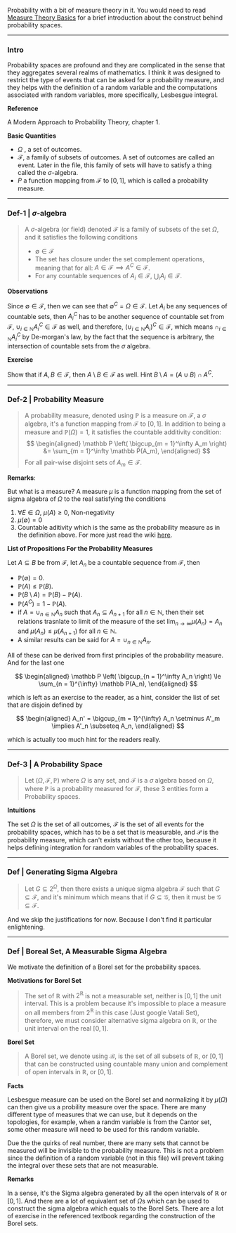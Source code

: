 Probability with a bit of measure theory in it. 
You would need to read [Measure Theory Basics](../../MATH%20601%20Functional%20Analysis/Measure%20Theory%20Basics.md) for a brief introduction about the construct behind probability spaces. 

---
### **Intro**

Probability spaces are profound and they are complicated in the sense that they aggregates several realms of mathematics. I think it was designed to restrict the type of events that can be asked for a probability measure, and they helps with the definition of a random variable and the computations associated with random variables, more specifically, Lesbesgue integral. 

**Reference**

A Modern Approach to Probability Theory, chapter 1. 

**Basic Quantities**

* $\Omega$ , a set of outcomes. 
* $\mathcal{F}$, a family of subsets of outcomes. A set of outcomes are called an event. Later in the file, this family of sets will have to satisfy a thing called the $\sigma$-algebra. 
* $P$ a function mapping from $\mathcal{F}$ to $[0, 1]$, which is called a probability measure. 


---
### **Def-1 | $\sigma$-algebra**

> A $\sigma$-algebra (or field) denoted $\mathcal F$ is a family of subsets of the set $\Omega$, and it satisfies the following conditions
> * $\emptyset \in \mathcal F$
> * The set has closure under the set complement operations, meaning that for all: $A\in \mathcal{F} \implies A^C\in \mathcal{F}$. 
> * For any countable sequences of $A_i \in \mathcal {F}$, $\bigcup_i A_i \in \mathcal{F}$.

**Observations**

Since $\emptyset \in \mathcal F$, then we can see that $\emptyset^C = \Omega \in \mathcal F$. Let $A_i$ be any sequences of countable sets, then $A_i^C$ has to be another sequence of countable set from $\mathcal F$, $\cup_{i\in \mathbb N}A_i^C\in \mathcal F$ as well, and therefore, $(\cup_{i\in \mathbb N} A_i)^C \in \mathcal F$, which means $\cap_{i\in \mathbb N} A_i^C$ by De-morgan's law, by the fact that the sequence is arbitrary, the intersection of countable sets from the $\sigma$ algebra. 

**Exercise**

Show that if $A, B \in \mathcal F$, then $A\setminus B \in \mathcal F$ as well. Hint $B \setminus A = (A\cup B)\cap A^C$. 


---
### **Def-2 | Probability Measure**

> A probability measure, denoted using $\mathbb P$ is a measure on $\mathcal F$, a $\sigma$ algebra, it's a function mapping from $\mathcal F$ to $[0, 1]$. In addition to being a measure and $\mathbb P(\Omega) = 1$, it satisfies the countable additivity condition: 
> $$
> \begin{aligned}
>    \mathbb P \left(
>     \bigcup_{m = 1}^\infty A_m
>     \right) &= \sum_{m = 1}^\infty \mathbb P(A_m),
> \end{aligned}
> $$
> For all pair-wise disjoint sets of $A_m\in \mathcal F$.


**Remarks**: 

But what is a measure? A measure $\mu$ is a function mapping from the set of sigma algebra of $\Omega$ to the real satisfying the conditions 
1. $\forall E \in \Omega$, $\mu(A) \ge 0$, Non-negativity
2. $\mu(\emptyset) = 0$
3. Countable aditivity which is the same as the probability measure as in the definition above. 
For more just read the wiki [here](https://en.wikipedia.org/wiki/Measure_(mathematics)). 

**List of Propositions For the Probability Measures**

Let $A\subseteq B$ be from $\mathcal F$, let $A_n$ be a countable sequence from $\mathcal F$, then 

* $\mathbb P(\emptyset) = 0$. 
* $\mathbb P (A)\le \mathbb P (B)$. 
* $\mathbb P(B\setminus A) = \mathbb P(B) - \mathbb P(A)$.
* $\mathbb P(A^C) = 1 - \mathbb P(A)$. 
* if $A = \cup_{n\in \mathbb N} A_n$ such that $A_n \subseteq A_{n + 1}$ for all $n\in \mathbb N$, then their set relations trasnlate to limit of the measure of the set $\lim_{n\rightarrow \infty}\mu(A_n) = A_n$ and $\mu(A_n) \le \mu(A_{n + 1})$ for all $n \in \mathbb N$. 
* A similar results can be said for $A = \cup_{n\in \mathbb N} A_n$. 

All of these can be derived from first principles of the probability measure. And for the last one 

$$
\begin{aligned}
    \mathbb P \left(
        \bigcup_{n = 1}^\infty A_n
    \right) \le \sum_{n = 1}^{\infty} \mathbb P(A_n), 
\end{aligned}
$$

which is left as an exercise to the reader, as a hint, consider the list of set that are disjoin defined by 

$$
\begin{aligned}
    A_n' = \bigcup_{m = 1}^{\infty} A_n \setminus A'_m \implies A'_n \subseteq A_n, 
\end{aligned}
$$

which is actually too much hint for the readers really. 

---
### **Def-3 | A Probability Space**

> Let $(\Omega, \mathcal F, \mathbb P)$ where $\Omega$ is any set, and $\mathcal F$ is a $\sigma$ algebra based on $\Omega$, where $\mathbb P$ is a probability measured for $\mathcal F$, these 3 entities form a Probability spaces. 

**Intuitions**

The set $\Omega$ is the set of all outcomes, $\mathcal F$ is the set of all events for the probability spaces, which has to be a set that is measurable, and $\mathcal P$ is the probability measure, which can't exists without the other too, because it helps defining integration for random variables of the probability spaces. 



---
### **Def | Generating Sigma Algebra**

> Let $G\subseteq 2^{\Omega}$, then there exists a unique sigma algebra $\mathcal F$ such that $G \subseteq \mathcal F$, and it's minimum which means that if $G \subseteq \mathcal G$, then it must be $\mathcal  G\subseteq \mathcal F$. 

And we skip the justifications for now. Because I don't find it particular enlightening. 



--- 
### **Def | Boreal Set,  A Measurable Sigma Algebra**

We motivate the definition of a Borel set for the probability spaces. 

**Motivations for Borel Set**
> The set of $\mathbb R$ with $2^{\mathbb R}$ is not a measurable set, neither is $[0, 1]$ the unit interval. This is a problem because it's impossible to place a measure on all members from $2^{\mathbb R}$ in this case (Just google Vatali Set), therefore, we must consider alternative sigma algebra on $\mathbb R$, or the unit interval on the real $[0, 1]$. 

**Borel Set**
> A Borel set, we denote using $\mathcal B$, is the set of all subsets of $\mathbb R$, or $[0, 1]$ that can be constructed using countable many union and complement of open intervals in $\mathbb R$, or $[0, 1]$. 

**Facts**

Lesbesgue measure can be used on the Borel set and normalizing it by $\mu (\Omega)$ can then give us a probility measure over the space. There are many different type of measures that we can use, but it depends on the topologies, for example, when a randm variable is from the Cantor set, some other measure will need to be used for this random variable. 

Due the the quirks of real number, there are many sets that cannot be measured will be invisible to the probability measure. This is not a problem since the definition of a random variable (not in this file) will prevent taking the integral over these sets that are not measurable. 


**Remarks**

In a sense, it's the Sigma algebra generated by all the open intervals of $\mathbb R$ or $[0, 1]$. And there are a lot of equivalent set of $\Omega$s which can be used to construct the sigma algebra which equals to the Borel Sets. There are a lot of exercise in the referenced textbook regarding the construction of the Borel sets. 
